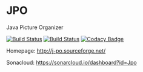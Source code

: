 # JPO
Java Picture Organizer

[![Build Status](https://travis-ci.org/richardeigenmann/JPO.svg?branch=master)](https://travis-ci.org/richardeigenmann/JPO)
[![Build Status](https://semaphoreci.com/api/v1/richardeigenmann/jpo/branches/master/badge.svg)](https://semaphoreci.com/richardeigenmann/jpo)
[![Codacy Badge](https://api.codacy.com/project/badge/Grade/5abc0256877f43e19564e71ca3c8f073)](https://www.codacy.com/app/richardeigenmann/JPO?utm_source=github.com&amp;utm_medium=referral&amp;utm_content=richardeigenmann/JPO&amp;utm_campaign=Badge_Grade)


Homepage: http://j-po.sourceforge.net/

Sonacloud: https://sonarcloud.io/dashboard?id=Jpo

